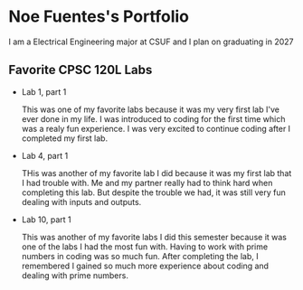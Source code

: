 
# Noe Fuentes's Portfolio 

I am a Electrical Engineering major at CSUF and I plan on graduating in 2027

## Favorite CPSC 120L Labs

* Lab 1, part 1

  This was one of my favorite labs because it was my very first lab I've ever done in my life. I was introduced to coding for the first time which was a realy fun experience. I was very excited to continue coding after I completed my first lab. 

* Lab 4, part 1

  THis was another of my favorite lab I did because it was my first lab that I had trouble with. Me and my partner really had to think hard when completing this lab. But despite the trouble we had, it was still very fun dealing with inputs and outputs.

* Lab 10, part 1

  This was another of my favorite labs I did this semester because it was one of the labs I had the most fun with. Having to work with prime numbers in coding was so much fun. After completing the lab, I remembered I gained so much more experience about coding and dealing with prime numbers.